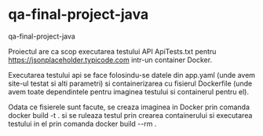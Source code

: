 # qa-final-project-java

qa-final-project-java



Proiectul are ca scop executarea testului API ApiTests.txt pentru https://jsonplaceholder.typicode.com intr-un container Docker.



Executarea testului api se face folosindu-se datele din app.yaml (unde avem site-ul testat si alti parametri) si containerizarea cu fisierul Dockerfile (unde avem toate dependintele pentru imaginea testului si containerul pentru el).



Odata ce fisierele sunt facute, se creaza imaginea in Docker prin comanda docker build -t <nume proiect> . si se ruleaza testul prin crearea containerului si executarea testului in el prin comanda docker build --rm <nume proiect>.

